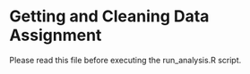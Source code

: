 # Getting and Cleaning Data Assignment
Please read this file before executing the run_analysis.R script.


